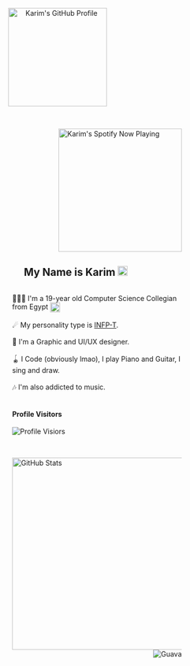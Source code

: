 <p align="center">
  <img src="https://media.discordapp.net/attachments/710412959242911765/778093052903424050/An2.gif" alt="Karim's GitHub Profile" width="200">
</p>
</br>

<p>
<dl><dd><dl><dd><dl><dd><dl><dd>
<a href="https://spoti.fi/3Ac4ZGr"><img align="right" width="250" src="https://spotify-github-profile.vercel.app/api/view?uid=31wn7dzvnx62dekrjbu2kqg3gtb4&cover_image=true&theme=compact&show_offline=false&background_color=141439&bar_color=53b14f&bar_color_cover=true" alt="Karim's Spotify Now Playing" /></a>
</p>
  <div id="user-content-toc"><ul><summary><h2 style="display: inline-block;"><b>My Name is Karim <img align="bottom" width="20" src="https://cdn.discordapp.com/attachments/710412959242911765/1061645299384324177/Hi.gif" alt="Hi!" /></b></h2></summary></ul></div>
  <p>👨🏻‍💻 I'm a 19-year old Computer Science Collegian from Egypt <img src="https://discord.com/assets/a0634b212047f7fdf09bc113fde994fe.svg" alt="Egypt" width="20" align="center"></br></br>
  ☄ My personality type is <a href="https://www.16personalities.com/infp-personality">INFP-T</a>.</br></br>
  🎨 I'm a Graphic and UI/UX designer.</br></br>
  🪀 I Code (obviously lmao), I play Piano and Guitar, I sing and draw.</br></br>
  🎶 I'm also addicted to music.</br></br>
</p>

<h4 align="left">Profile Visitors</h4>

<p align="left">
<img src="https://profile-counter.glitch.me/{karimawii}/count.svg" alt="Profile Visiors" />
</p>
</br>
<p>
<img align="left" width="390" src="https://github-readme-stats.vercel.app/api?username=karimawii&show_icons=true&hide_border=true&theme=outrun" alt="GitHub Stats" />
<img align="right" src="https://github-readme-stats.vercel.app/api/pin/?username=karimawii&repo=Guava&theme=outrun" alt="Guava" />
</p>
